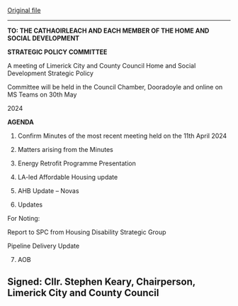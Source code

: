 [Original file](https://www.limerick.ie/sites/default/files/media/documents/2024-05/agenda-meeting-of-the-home-and-social-strategic-policy-committee-30th-may-2024.pdf)

---
**TO: THE CATHAOIRLEACH AND EACH MEMBER OF THE HOME AND SOCIAL DEVELOPMENT**

**STRATEGIC POLICY COMMITTEE**

A meeting of Limerick City and County Council Home and Social Development Strategic Policy

Committee will be held in the Council Chamber, Dooradoyle and online on MS Teams on 30th May

2024

**AGENDA**

1. Confirm Minutes of the most recent meeting held on the 11th April 2024

2. Matters arising from the Minutes

3. Energy Retrofit Programme Presentation

4. LA-led Affordable Housing update

5. AHB Update – Novas

6. Updates

For Noting:

Report to SPC from Housing Disability Strategic Group

Pipeline Delivery Update

7. AOB

Signed: Cllr. Stephen Keary, Chairperson, Limerick City and County Council
---
